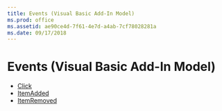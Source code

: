 ```yaml
---
title: Events (Visual Basic Add-In Model)
ms.prod: office
ms.assetid: ae90ce4d-7f61-4e7d-a4ab-7cf78028281a
ms.date: 09/17/2018
---
```



# Events (Visual Basic Add-In Model)

- [Click](../User-Interface-Help/click-event-vba-add-in-object-model.md)   
- [ItemAdded](../User-Interface-Help/itemadded-event-vba-add-in-object-model.md)    
- [ItemRemoved](../User-Interface-Help/itemremoved-event-vba-add-in-object-model.md)
    

